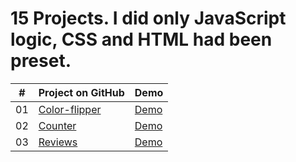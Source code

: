 # 15 Projects. I did only JavaScript logic, CSS and HTML had been preset.

|  #  |                                                        Project on GitHub                                                  |                                         Demo                                                        |
| :-: | ------------------------------------------------------------------------------------------------------------------------- | ----------------------------------------------------------------------------------------------------|
| 01  | [Color-flipper](https://github.com/Matrix-citizen/15-Vanilla-JavaScript-projects/tree/master/01%20-%20Color-flipper)      | [Demo](https://matrix-citizen.online/15%20Vanilla%20JavaScript%20projects/01%20-%20Color-flipper/)  |
| 02  | [Counter](https://github.com/Matrix-citizen/15-Vanilla-JavaScript-projects/tree/master/02%20-%20Counter)                  | [Demo](https://matrix-citizen.online/15%20Vanilla%20JavaScript%20projects/02%20-%20Counter/)        |
| 03  | [Reviews](https://github.com/Matrix-citizen/15-Vanilla-JavaScript-projects/tree/master/03%20-%20Reviews)                  | [Demo](https://matrix-citizen.online/15%20Vanilla%20JavaScript%20projects/03%20-%20Reviews/)        |   